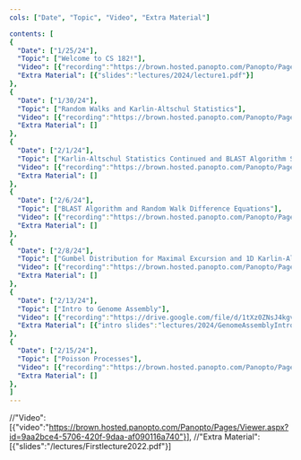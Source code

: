```yaml
---
cols: ["Date", "Topic", "Video", "Extra Material"]

contents: [
{
  "Date": ["1/25/24"],
  "Topic": ["Welcome to CS 182!"],
  "Video": [{"recording":"https://brown.hosted.panopto.com/Panopto/Pages/Viewer.aspx?id=39305c18-b82b-4c88-a5ae-b0fc01269869"}],
  "Extra Material": [{"slides":"lectures/2024/lecture1.pdf"}]
},
{
  "Date": ["1/30/24"],
  "Topic": ["Random Walks and Karlin-Altschul Statistics"],
  "Video": [{"recording":"https://brown.hosted.panopto.com/Panopto/Pages/Viewer.aspx?id=230c9c9f-3ace-40e7-8eef-b0fc012698c1"}],
  "Extra Material": []
},
{
  "Date": ["2/1/24"],
  "Topic": ["Karlin-Altschul Statistics Continued and BLAST Algorithm Seeding"],
  "Video": [{"recording":"https://brown.hosted.panopto.com/Panopto/Pages/Viewer.aspx?id=669c6eb9-7d58-4072-a180-b0fc012698d9"}],
  "Extra Material": []
},
{
  "Date": ["2/6/24"],
  "Topic": ["BLAST Algorithm and Random Walk Difference Equations"],
  "Video": [{"recording":"https://brown.hosted.panopto.com/Panopto/Pages/Viewer.aspx?id=0e255066-75eb-49db-b539-b0fc012698ec"}],
  "Extra Material": []
},
{
  "Date": ["2/8/24"],
  "Topic": ["Gumbel Distribution for Maximal Excursion and 1D Karlin-Altschul Statistics"],
  "Video": [{"recording":"https://brown.hosted.panopto.com/Panopto/Pages/Viewer.aspx?id=69e07a8b-0e41-413b-b1f4-b0fc01269904"}],
  "Extra Material": []
},
{
  "Date": ["2/13/24"],
  "Topic": ["Intro to Genome Assembly"],
  "Video": [{"recording":"https://drive.google.com/file/d/1tXz0ZNsJ4kgvSObOVQP-vNs4M646PfJs/view?usp=drive_web"}],
  "Extra Material": [{"intro slides":"lectures/2024/GenomeAssemblyIntro.ppt"}, {"theory and practice slides":"lectures/2024/GenomeAssemblyTheoryPractice.ppt"}, {"Venter et al., 2001":"resources/ch2/Venter_2001.pdf"}]
},
{
  "Date": ["2/15/24"],
  "Topic": ["Poisson Processes"],
  "Video": [{"recording":"https://brown.hosted.panopto.com/Panopto/Pages/Viewer.aspx?id=1932e857-5333-417e-ac64-b0fc0126992f"}],
  "Extra Material": []
},
]
---
```

//"Video": [{"video":"https://brown.hosted.panopto.com/Panopto/Pages/Viewer.aspx?id=9aa2bce4-5706-420f-9daa-af090116a740"}],
//"Extra Material": [{"slides":"/lectures/Firstlecture2022.pdf"}]

